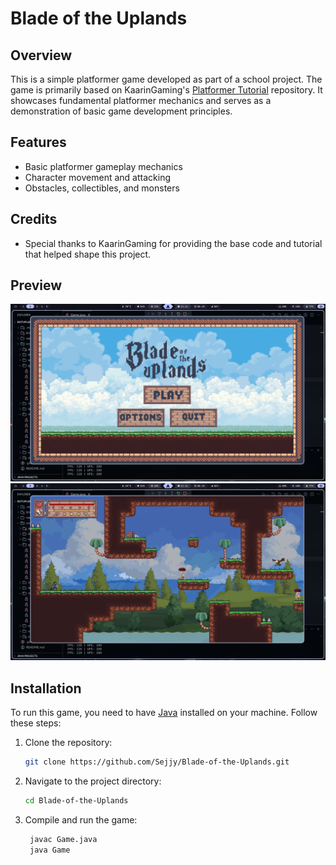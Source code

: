# Blade of the Uplands

## Overview

This is a simple platformer game developed as part of a school project. The game is primarily based on KaarinGaming's [Platformer Tutorial](https://github.com/KaarinGaming/PlatformerTutorial.git) repository. It showcases fundamental platformer mechanics and serves as a demonstration of basic game development principles.

## Features

- Basic platformer gameplay mechanics
- Character movement and attacking
- Obstacles, collectibles, and monsters

## Credits

- Special thanks to KaarinGaming for providing the base code and tutorial that helped shape this project.

## Preview

![Main Menu](/preview/main-menu.png)
![Level One](/preview/level-one.png)

## Installation

To run this game, you need to have [Java](https://www.java.com) installed on your machine. Follow these steps:

1. Clone the repository:
   ```bash
   git clone https://github.com/Sejjy/Blade-of-the-Uplands.git

2. Navigate to the project directory:
   ```bash
   cd Blade-of-the-Uplands

3. Compile and run the game:
   ```bash
    javac Game.java
    java Game

